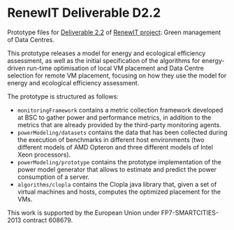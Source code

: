 # RenewIT Deliverable D2.2

Prototype files for [Deliverable 2.2](Green%20Management%20of%20DC_models.pdf) of [RenewIT project](http://www.renewit-project.eu/): Green management of Data Centres.

This prototype releases a model for energy and ecological efficiency assessment, as well as the initial specification of the algorithms for energy-driven run-time optimisation of local VM placement and Data Centre selection for remote VM placement, focusing on how they use the model for energy and ecological efficiency assessment.

The prototype is structured as follows:

*	`monitoringFramework` contains a metric collection framework developed at BSC to gather power and performance metrics, in addition to the metrics that are already provided by the third-party monitoring agents.
*	`powerModeling/datasets` contains the data that has been collected during the execution of benchmarks in different host environments (two different models of AMD Opteron and three different models of Intel Xeon processors).
*	`powerModeling/prototype` contains the prototype implementation of the power model generator that allows to estimate and predict the power consumption of a server.
*	`algorithms/clopla` contains the Clopla java library that, given a set of virtual machines and hosts, computes the optimized placement for the VMs.


This work is supported by the European Union under FP7-SMARTCITIES-2013
contract 608679.

